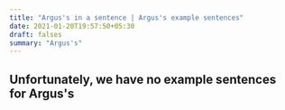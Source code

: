 ```yaml
---
title: "Argus's in a sentence | Argus's example sentences"
date: 2021-01-20T19:57:50+05:30
draft: falses
summary: "Argus's"
---
```

## Unfortunately, we have no example sentences for Argus's                 
